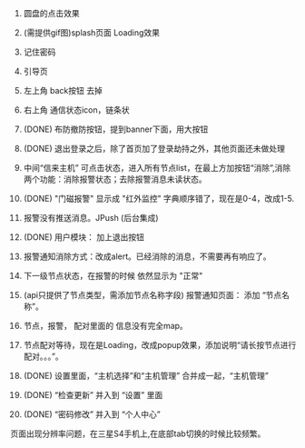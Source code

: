 1. 圆盘的点击效果

2. (需提供gif图)splash页面 Loading效果

3. 记住密码

4. 引导页

5. 左上角 back按钮 去掉

6. 右上角 通信状态icon，链条状

7. (DONE) 布防撤防按钮，提到banner下面，用大按钮 

8. (DONE) 退出登录之后，除了首页加了登录劫持之外，其他页面还未做处理

9. 中间“信来主机” 可点击状态，进入所有节点list，在最上方加按钮“消除”,消除两个功能：消除报警状态；去除报警消息未读状态。

10. (DONE) "门磁报警" 显示成 "红外监控" 字典顺序错了，现在是0-4，改成1-5.

11. 报警没有推送消息。JPush (后台集成)

12. (DONE) 用户模块： 加上退出按钮

13. 报警通知消除方式：改成alert。已经消除的消息，不需要再有响应了。

14. 下一级节点状态，在报警的时候 依然显示为 "正常"

15. (api只提供了节点类型，需添加节点名称字段) 报警通知页面： 添加 “节点名称”。

16. 节点，报警， 配对里面的 信息没有完全map。

17. 节点配对等待，现在是Loading，改成popup效果，添加说明“请长按节点进行配对。。。”。

18. (DONE) 设置里面，“主机选择”和“主机管理” 合并成一起，“主机管理”

19. (DONE) “检查更新” 并入到 “设置” 里面

20. (DONE) “密码修改”  并入到 “个人中心”

页面出现分辨率问题，在三星S4手机上,在底部tab切换的时候比较频繁。